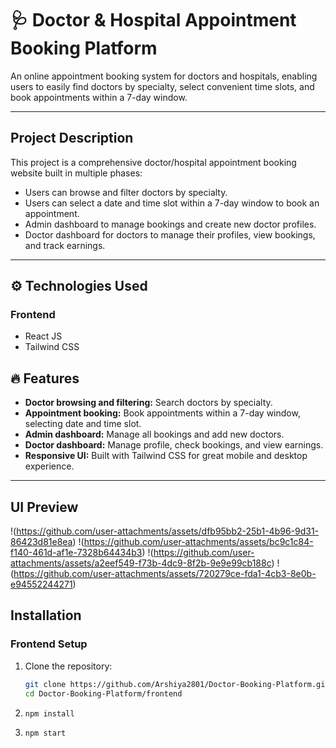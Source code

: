 # 🩺 Doctor & Hospital Appointment Booking Platform

An online appointment booking system for doctors and hospitals, enabling users to easily find doctors by specialty, select convenient time slots, and book appointments within a 7-day window.

---

##  Project Description

This project is a comprehensive doctor/hospital appointment booking website built in multiple phases:

- Users can browse and filter doctors by specialty.
- Users can select a date and time slot within a 7-day window to book an appointment.
- Admin dashboard to manage bookings and create new doctor profiles.
- Doctor dashboard for doctors to manage their profiles, view bookings, and track earnings.

---

## ⚙️ Technologies Used

###  Frontend
- React JS
- Tailwind CSS


## 🔥 Features

- **Doctor browsing and filtering:** Search doctors by specialty.
- **Appointment booking:** Book appointments within a 7-day window, selecting date and time slot.
- **Admin dashboard:** Manage all bookings and add new doctors.
- **Doctor dashboard:** Manage profile, check bookings, and view earnings.
- **Responsive UI:** Built with Tailwind CSS for great mobile and desktop experience.

---

## UI Preview
!(https://github.com/user-attachments/assets/dfb95bb2-25b1-4b96-9d31-86423d81e8ea)
!(https://github.com/user-attachments/assets/bc9c1c84-f140-461d-af1e-7328b64434b3)
!(https://github.com/user-attachments/assets/a2eef549-f73b-4dc9-8f2b-9e9e99cb188c)
!(https://github.com/user-attachments/assets/720279ce-fda1-4cb3-8e0b-e94552244271)



## Installation

### Frontend Setup

1. Clone the repository:

   ```bash
   git clone https://github.com/Arshiya2801/Doctor-Booking-Platform.git
   cd Doctor-Booking-Platform/frontend
2. ```bash
   npm install
3. ```bash
   npm start
